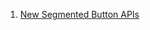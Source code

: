 1. [New Segmented Button APIs](https://api.flutter.dev/flutter/material/SegmentedButton-class.html)
                               
